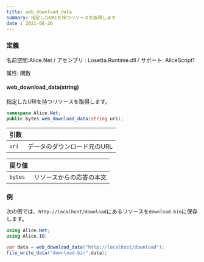 ```yaml
---
title: web_download_data
summary: 指定したURIを持つリソースを取得します
date : 2021-08-26
---
```

### 定義
名前空間:Alice.Net / アセンブリ : Losetta.Runtime.dll / サポート: AliceScript1

属性: 関数

#### web_download_data(string)

指定したURIを持つリソースを取得します。

```cs title="AliceScript"
namespace Alice.Net;
public bytes web_download_data(string uri);
```

|引数| |
|-|-|
|`uri`| データのダウンロード元のURL|

|戻り値| |
|-|-|
|`bytes`| リソースからの応答の本文|

### 例
次の例では、`http://localhost/download`にあるリソースを`download.bin`に保存します。

```cs title="AliceScript"
using Alice.Net;
using Alice.IO;

var data = web_download_data("http://localhost/download");
file_write_data("download.bin",data);
```
